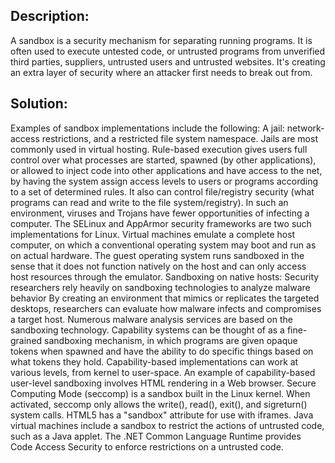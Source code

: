 ## Description:

A sandbox is a security mechanism for separating running programs.
It is often used to execute untested code, or untrusted programs from
unverified third parties, suppliers, untrusted users and untrusted websites. It's creating
an extra layer of security where an attacker first needs to break out from.

## Solution:

Examples of sandbox implementations include the following:
A jail: network-access restrictions, and a restricted file system namespace. Jails are most commonly used in virtual hosting.
Rule-based execution gives users full control over what processes are started, spawned (by other applications), or allowed to inject code into other applications and have access to the net, by having the system assign access levels to users or programs according to a set of determined rules. It also can control file/registry security (what programs can read and write to the file system/registry). In such an environment, viruses and Trojans have fewer opportunities of infecting a computer. The SELinux and AppArmor security frameworks are two such implementations for Linux.
Virtual machines emulate a complete host computer, on which a conventional operating system may boot and run as on actual hardware. The guest operating system runs sandboxed in the sense that it does not function natively on the host and can only access host resources through the emulator.
Sandboxing on native hosts: Security researchers rely heavily on sandboxing technologies to analyze malware behavior  By creating an environment that mimics or replicates the targeted desktops, researchers can evaluate how malware infects and compromises a target host. Numerous malware analysis services are based on the sandboxing technology.
Capability systems can be thought of as a fine-grained sandboxing mechanism, in which programs are given opaque tokens when spawned and have the ability to do specific things based on what tokens they hold. Capability-based implementations can work at various levels, from kernel to user-space. An example of capability-based user-level sandboxing involves HTML rendering in a Web browser.
Secure Computing Mode (seccomp) is a sandbox built in the Linux kernel. When activated, seccomp only allows the write(), read(), exit(), and sigreturn() system calls.
HTML5 has a "sandbox" attribute for use with iframes.
Java virtual machines include a sandbox to restrict the actions of untrusted code, such as a Java applet.
The .NET Common Language Runtime provides Code Access Security to enforce restrictions on a untrusted code.

```
